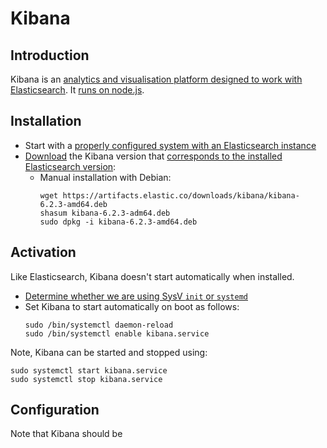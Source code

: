 Kibana
======

Introduction
------------
Kibana is an [analytics and visualisation platform designed to work with Elasticsearch][intro01]. It [runs on node.js][intro02].

Installation
------------
- Start with a [properly configured system with an Elasticsearch instance][install01]
- [Download][install03] the Kibana version that [corresponds to the installed Elasticsearch version][install02]:
  - Manual installation with Debian:  
    ```
    wget https://artifacts.elastic.co/downloads/kibana/kibana-6.2.3-amd64.deb
    shasum kibana-6.2.3-adm64.deb
    sudo dpkg -i kibana-6.2.3-amd64.deb
    ```

Activation
----------
Like Elasticsearch, Kibana doesn't start automatically when installed.
- [Determine whether we are using SysV `init` or `systemd`][activate01]
- Set Kibana to start automatically on boot as follows:  
  ```
  sudo /bin/systemctl daemon-reload
  sudo /bin/systemctl enable kibana.service
  ```

Note, Kibana can be started and stopped using:
```
sudo systemctl start kibana.service
sudo systemctl stop kibana.service
```

Configuration
-------------
Note that Kibana should be 


[intro01]: https://www.elastic.co/guide/en/kibana/current/introduction.html
[intro02]: https://www.elastic.co/guide/en/kibana/current/setup.html
[install01]: https://github.com/Crossroadsman/ServerAdmin/blob/master/elasticsearch.md
[install02]: https://www.elastic.co/guide/en/kibana/current/setup.html
[install03]: https://www.elastic.co/guide/en/kibana/current/install.html
[activate01]: https://github.com/Crossroadsman/ServerAdmin/blob/master/elasticsearch.md
